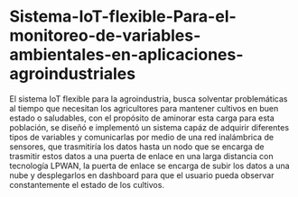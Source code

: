 # Sistema-IoT-flexible-Para-el-monitoreo-de-variables-ambientales-en-aplicaciones-agroindustriales

El sistema IoT flexible para la agroindustria, busca solventar problemáticas al tiempo que necesitan los agricultores para mantener cultivos en buen estado o saludables, con el propósito de aminorar esta carga para esta población, se diseñó e implementó un sistema capáz de adquirir diferentes tipos de variables y comunicarlas por medio de una red inalámbrica de sensores, que  trasmitiría los datos hasta un nodo que se encarga de trasmitir estos datos a una puerta de enlace en una larga distancia con tecnología LPWAN, la puerta de enlace se encarga de subir los datos a una nube y desplegarlos en dashboard para que el usuario pueda observar constantemente el estado de los cultivos.
